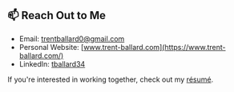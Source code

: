 




## 📫 Reach Out to Me
- Email: [trentballard0@gmail.com](mailto:trentballard0@gmail.com)
- Personal Website: [www.trent-ballard.com](https://www.trent-ballard.com/)
- LinkedIn: [tballard34](https://www.linkedin.com/in/trentballard/)

If you're interested in working together, check out my [résumé](https://tballard34.github.io/Trent_Ballard_Resume.pdf).
